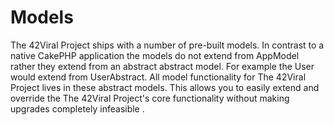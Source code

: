 Models
===========

The 42Viral Project ships with a number of pre-built models. In contrast to a native CakePHP application the 
models do not extend from AppModel rather they extend from an abstract abstract model. For example
the User would extend from UserAbstract. All model functionality for The 42Viral Project
lives in these abstract models. This allows you to easily extend and override the The 42Viral Project's core 
functionality without making upgrades completely infeasible .  

